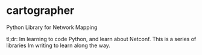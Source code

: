 cartographer
============

Python Library for Network Mapping

tl;dr: Im learning to code Python, and learn about Netconf. This is a series of libraries Im writing to learn along the way.